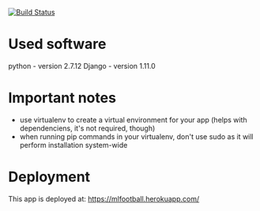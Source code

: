[![Build Status](https://travis-ci.org/tschesky/mlfootball.svg?branch=master)](https://travis-ci.org/tschesky/mlfootball)

# Used software

python - version 2.7.12
Django - version 1.11.0

# Important notes

* use virtualenv to create a virtual environment for your app (helps with dependenciens, it's not required, though)
* when running pip commands in your virtualenv, don't use sudo as it will perform installation system-wide

# Deployment

This app is deployed at: https://mlfootball.herokuapp.com/


